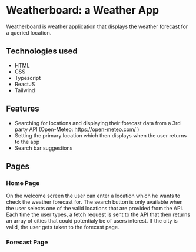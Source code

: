 # Weatherboard: a Weather App

Weatherboard is weather application that displays the weather forecast for a queried location.

## Technologies used

- HTML
- CSS
- Typescript
- ReactJS
- Tailwind

## Features

- Searching for locations and displaying their forecast data from a 3rd party API (Open-Meteo: https://open-meteo.com/ )
- Setting the primary location which then displays when the user returns to the app
- Search bar suggestions

## Pages

### Home Page
On the welcome screen the user can enter a location which he wants to check the weather forecast for. The search button is only available when the
user selects one of the valid locations that are provided from the API. Each time the user types, a fetch request is sent to the API that then returns
an array of cities that could potentialy be of users interest. If the city is valid, the user gets taken to the forecast page.

### Forecast Page

